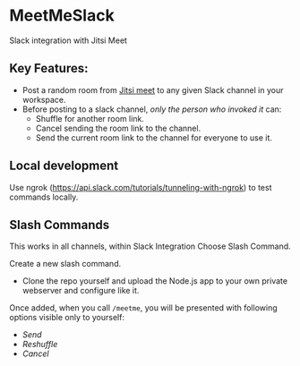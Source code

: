 
# MeetMeSlack
Slack integration with Jitsi Meet

## Key Features:
- Post a random room from [Jitsi meet](https://meet.jit.si/) to any given Slack channel in your workspace.
- Before posting to a slack channel, *only the person who invoked it* can:
    - Shuffle for another room link.
    - Cancel sending the room link to the channel.
    - Send the current room link to the channel for everyone to use it.

## Local development
Use ngrok (https://api.slack.com/tutorials/tunneling-with-ngrok) to test commands locally.

## Slash Commands
This works in all channels, within Slack Integration Choose Slash Command.

Create a new slash command.

- Clone the repo yourself and upload the Node.js app to your own private webserver and configure like it.

Once added, when you call `/meetme`, you will be presented with following options visible only to yourself:
- *Send*
- *Reshuffle*
- *Cancel*
